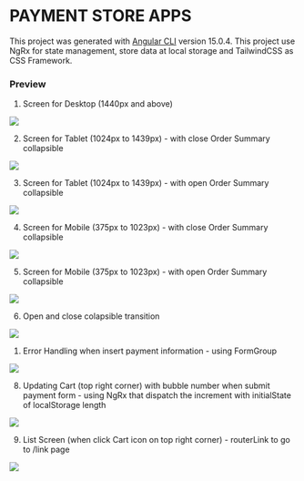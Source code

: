 # PAYMENT STORE APPS

This project was generated with [Angular CLI](https://github.com/angular/angular-cli) version 15.0.4. This project use NgRx for state management, store data at local storage and TailwindCSS as CSS Framework.

### Preview

1. Screen for Desktop (1440px and above)

![](desktop-preview.png)

2. Screen for Tablet (1024px to 1439px) - with close Order Summary collapsible

![](tablet-closed-order.png)

3. Screen for Tablet (1024px to 1439px) - with open Order Summary collapsible

![](tablet-opened-order.png)

4. Screen for Mobile (375px to 1023px) - with close Order Summary collapsible

![](mobile-closed-order.png)

5. Screen for Mobile (375px to 1023px) - with open Order Summary collapsible

![](mobile-opened-order.png)

6. Open and close colapsible transition

![](collapsible-open-close.gif)

1. Error Handling when insert payment information - using FormGroup

![](error-handling.png)

8. Updating Cart (top right corner) with bubble number when submit payment form - using NgRx that dispatch the increment with initialState of localStorage length

![](cart.png)

9. List Screen (when click Cart icon on top right corner) - routerLink to go to /link page

![](list-screen.png)